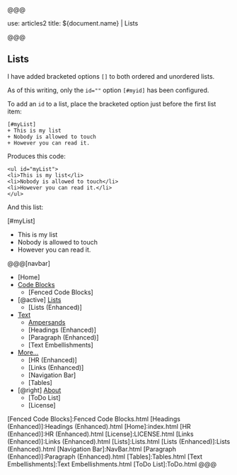 @@@

use: articles2
title: ${document.name} | Lists

@@@


## Lists

I have added bracketed options `[]` to both ordered and unordered lists.

As of this writing, only the `id=""` option `[#myid]` has been configured.

To add an `id` to a list, place the bracketed option just before the first list
item:

~~~
[#myList]
+ This is my list
+ Nobody is allowed to touch
+ However you can read it.
~~~
Produces this code:
~~~
<ul id="myList">
<li>This is my list</li>
<li>Nobody is allowed to touch</li>
<li>However you can read it.</li>
</ul>
~~~
And this list:

[#myList]
+ This is my list
+ Nobody is allowed to touch
+ However you can read it.



@@@[navbar]
- [Home]
- [Code Blocks](#)
    - [Fenced Code Blocks]
- [@active] [Lists](#)
    - [Lists (Enhanced)]
- [Text](#)
    - [Ampersands]
    - [Headings (Enhanced)]
    - [Paragraph (Enhanced)]
    - [Text Embellishments]
- [More...](#)
    - [HR (Enhanced)]
    - [Links (Enhanced)]
    - [Navigation Bar]
    - [Tables]
- [@right] [About]
    - [ToDo List]
    - [License]


[About]:About.html
[Ampersands]:Ampersands.html
[Fenced Code Blocks]:Fenced Code Blocks.html
[Headings (Enhanced)]:Headings (Enhanced).html
[Home]:index.html
[HR (Enhanced)]:HR (Enhanced).html
[License]:LICENSE.html
[Links (Enhanced)]:Links (Enhanced).html
[Lists]:Lists.html
[Lists (Enhanced)]:Lists (Enhanced).html
[Navigation Bar]:NavBar.html
[Paragraph (Enhanced)]:Paragraph (Enhanced).html
[Tables]:Tables.html
[Text Embellishments]:Text Embellishments.html
[ToDo List]:ToDo.html
@@@

